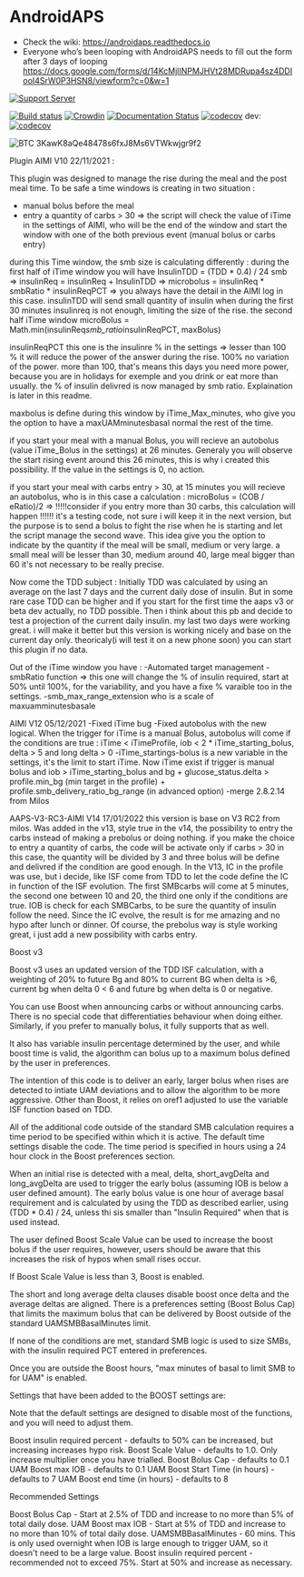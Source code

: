 # AndroidAPS

* Check the wiki: https://androidaps.readthedocs.io
*  Everyone who’s been looping with AndroidAPS needs to fill out the form after 3 days of looping  https://docs.google.com/forms/d/14KcMjlINPMJHVt28MDRupa4sz4DDIooI4SrW0P3HSN8/viewform?c=0&w=1

[![Support Server](https://img.shields.io/discord/629952586895851530.svg?label=Discord&logo=Discord&colorB=7289da&style=for-the-badge)](https://discord.gg/4fQUWHZ4Mw)

[![Build status](https://travis-ci.org/nightscout/AndroidAPS.svg?branch=master)](https://travis-ci.org/nightscout/AndroidAPS)
[![Crowdin](https://d322cqt584bo4o.cloudfront.net/androidaps/localized.svg)](https://translations.androidaps.org/project/androidaps)
[![Documentation Status](https://readthedocs.org/projects/androidaps/badge/?version=latest)](https://androidaps.readthedocs.io/en/latest/?badge=latest)
[![codecov](https://codecov.io/gh/MilosKozak/AndroidAPS/branch/master/graph/badge.svg)](https://codecov.io/gh/MilosKozak/AndroidAPS)
dev: [![codecov](https://codecov.io/gh/MilosKozak/AndroidAPS/branch/dev/graph/badge.svg)](https://codecov.io/gh/MilosKozak/AndroidAPS)


![BTC](https://bitit.io/assets/coins/icon-btc-1e5a37bc0eb730ac83130d7aa859052bd4b53ac3f86f99966627801f7b0410be.svg) 3KawK8aQe48478s6fxJ8Ms6VTWkwjgr9f2


Plugin AIMI V10 22/11/2021 :

This plugin was designed to manage the rise during the meal and the post meal time.
To be safe a time windows is creating in two situation :
- manual bolus before the meal
- entry a quantity of carbs > 30
=> the script will check the value of iTime in the settings of AIMI, who will be the end of the
window and start the window with one of the both previous event (manual bolus or carbs entry)

during this Time window, the smb size is calculating differently :
during the first half of iTime window you will have InsulinTDD = (TDD * 0.4) / 24
smb => insulinReq = insulinReq + InsulinTDD => microbolus = insulinReq * smbRatio * insulinReqPCT
 => you always have the detail in the AIMI log in this case. insulinTDD will send small quantity
 of insulin when during the first 30 minutes insulinreq is not enough, limiting the size of the
 rise.
the second half iTime window microBolus = Math.min(insulinReq*smb_ratio*insulinReqPCT, maxBolus)

insulinReqPCT this one is the insulinre % in the settings => lesser than 100 % it will reduce the
 power of the answer during the rise. 100% no variation of the power. more than 100, that's means
  this days you need more power, because you are in holidays for exemple and you drink or eat
  more than usually. the % of insulin delivred is now managed by smb ratio. Explaination is later
   in this readme.

maxbolus is define during this window by iTime_Max_minutes, who give you the option to have a
maxUAMminutesbasal normal the rest of the time.

if you start your meal with a manual Bolus, you will recieve an autobolus (value iTime_Bolus in
the settings) at 26 minutes. Generaly you will observe the start rising event around this 26
minutes, this is why i created this possibility. If the value in the settings is 0, no action.

if you start your meal with carbs entry > 30, at 15 minutes you will recieve an autobolus, who is
in this case a calculation : microBolus = (COB / eRatio)/2 => !!!!!consider if you entry more than
 30 carbs, this calculation will happen !!!!!! it's a testing code, not sure i will keep it in
 the next version, but the purpose is to send a bolus to fight the rise when he is starting and
 let the script manage the second wave. This idea give you the option to indicate by the
 quantity if the meal will be small, medium or very large. a small meal will be lesser than 30,
 medium around 40, large meal bigger than 60
 it's not necessary to be really precise.

 Now come the TDD subject :
 Initially TDD was calculated by using an average on the last 7 days and the current daily dose
 of insulin. But in some rare case TDD can be higher and if you start for the first time the aaps
  v3 or beta dev actually, no TDD possible. Then i think about this pb and decide to test a
  projection of the current daily insulin. my last two days were working great. i will make it
  better but this version is working nicely and base on the current day only.
  theoricaly(i will test it on a new phone soon) you can start this plugin if no data.

 Out of the iTime window you have :
 -Automated target management
 -smbRatio function => this one will change the % of insulin required, start at 50% until 100%,
 for the variability, and you have a fixe % varaible too in the settings.
 -smb_max_range_extension who is  a scale of maxuamminutesbasale

AIMI V12 05/12/2021
-Fixed iTime bug
-Fixed autobolus with the new logical. When the trigger for iTime is a manual Bolus, autobolus 
will come if the conditions are true : iTime < iTimeProfile, iob < 2 * iTime_starting_bolus, 
delta > 5 and long delta > 0
-iTime_startings-bolus is a new variable in the settings, it's the limit to start iTime.
Now iTime exist if trigger is manual bolus and iob > iTime_starting_bolus and bg + glucose_status.delta > profile.min_bg (min target in the profile) + profile.smb_delivery_ratio_bg_range (in advanced option)
-merge 2.8.2.14 from Milos

AAPS-V3-RC3-AIMI V14 17/01/2022
this version is base on V3 RC2 from milos.
Was added in the v13, style true in the v14, the possibility to entry the carbs instead of 
making a prebolus or doing nothing.
if you make the choice to entry a quantity of carbs, the code will be activate only if carbs > 30
in this case, the quantity will be divided by 3 and three bolus will be define and delivred if 
the condition are good enough. 
In the V13, IC in the profile was use, but i decide, like ISF come from TDD to let the code 
define the IC in function of the ISF evolution. 
The first SMBcarbs will come at 5 minutes, the second one between 10 and 20, the third one only 
if the conditions are true. IOB is check for each SMBCarbs, to be sure the quantity of insulin 
follow the need. 
Since the IC evolve, the result is for me amazing and no hypo after lunch or dinner. 
Of course, the prebolus way is style working great, i just add a new possibility with carbs entry.




Boost v3

Boost v3 uses an updated version of the TDD ISF calculation, with a weighting of 20% to future Bg
 and 80% to current BG when delta is >6, current bg when delta 0 < 6 and future bg when delta is
 0 or negative.

 You can use Boost when announcing carbs or without announcing carbs. There is no special code
 that differentiaties behaviour when doing either. Similarly, if you prefer to manually bolus, it
  fully supports that as well.

 It also has variable insulin percentage determined by the user, and while boost time is valid,
 the algorithm can bolus up to a maximum bolus defined by the user in preferences.

The intention of this code is to deliver an early, larger bolus when rises are detected to
intiate UAM deviations and to allow the algorithm to be more aggressive. Other than Boost, it
relies on oref1 adjusted to use the variable ISF function based on TDD.

All of the additional code outside of the standard SMB calculation requires a time period to be
specified within which it is active. The default time settings disable the code. The time period
is specified in hours using a 24 hour clock in the Boost preferences section.

When an initial rise is detected with a meal, delta, short_avgDelta and long_avgDelta are used to
 trigger the early bolus (assuming IOB is below a user defined amount). The early bolus value is
 one hour of average basal requirement and is calculated by using the TDD as described earlier,
 using (TDD * 0.4) / 24, unless thi sis smaller than "Insulin Required" when that is used instead.

The user defined Boost Scale Value can be used to increase the boost bolus if the user requires, however, users should be aware that this increases the risk of hypos when small rises occur.

If Boost Scale Value is less than 3, Boost is enabled.

The short and long average delta clauses disable boost once delta and the average deltas are aligned. There is a preferences setting (Boost Bolus Cap) that limits the maximum bolus that can be delivered by Boost outside of the standard UAMSMBBasalMinutes limit.

If none of the conditions are met, standard SMB logic is used to size SMBs, with the insulin required PCT entered in preferences.

Once you are outside the Boost hours, "max minutes of basal to limit SMB to for UAM" is enabled.

Settings that have been added to the BOOST settings are:

Note that the default settings are designed to disable most of the functions, and you will need
to adjust them.

Boost insulin required percent - defaults to 50% can be increased, but increasing increases hypo risk.
Boost Scale Value - defaults to 1.0. Only increase multiplier once you have trialled.
Boost Bolus Cap - defaults to 0.1
UAM Boost max IOB - defaults to 0.1
UAM Boost Start Time (in hours) - defaults to 7
UAM Boost end time (in hours) - defaults to 8

Recommended Settings

Boost Bolus Cap - Start at 2.5% of TDD and increase to no more than 5% of total daily dose.
UAM Boost max IOB - Start at 5% of TDD and increase to no more than 10% of total daily dose.
UAMSMBBasalMinutes - 60 mins. This is only used overnight when IOB is large enough to trigger UAM, so it doesn't need to be a large value.
Boost insulin required percent - recommended not to exceed 75%. Start at 50% and increase as necessary.